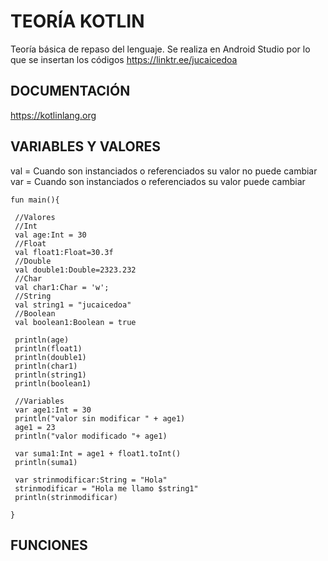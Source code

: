 # TEORÍA KOTLIN

Teoría básica de repaso del lenguaje. Se realiza en Android Studio por lo que se insertan los códigos
https://linktr.ee/jucaicedoa

## DOCUMENTACIÓN 

https://kotlinlang.org 

## VARIABLES Y VALORES

val = Cuando son instanciados o referenciados su valor no puede cambiar
var = Cuando son instanciados o referenciados su valor puede cambiar

```kotlin:
fun main(){

 //Valores
 //Int
 val age:Int = 30
 //Float
 val float1:Float=30.3f
 //Double
 val double1:Double=2323.232
 //Char
 val char1:Char = 'w';
 //String
 val string1 = "jucaicedoa"
 //Boolean
 val boolean1:Boolean = true

 println(age)
 println(float1)
 println(double1)
 println(char1)
 println(string1)
 println(boolean1)

 //Variables
 var age1:Int = 30
 println("valor sin modificar " + age1)
 age1 = 23
 println("valor modificado "+ age1)

 var suma1:Int = age1 + float1.toInt()
 println(suma1)

 var strinmodificar:String = "Hola"
 strinmodificar = "Hola me llamo $string1"
 println(strinmodificar)

}
```
## FUNCIONES

